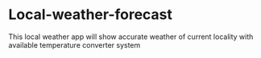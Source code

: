 # Local-weather-forecast
This local weather app will show accurate weather of current locality with available temperature converter system
